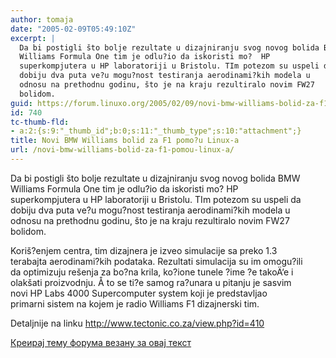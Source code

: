 ```yaml
---
author: tomaja
date: "2005-02-09T05:49:10Z"
excerpt: |
  Da bi postigli što bolje rezultate u dizajniranju svog novog bolida BMW
  Williams Formula One tim je odlu?io da iskoristi mo?  HP
  superkompjutera u HP laboratoriji u Bristolu. TIm potezom su uspeli da
  dobiju dva puta ve?u mogu?nost testiranja aerodinami?kih modela u
  odnosu na prethodnu godinu, što je na kraju rezultiralo novim FW27
  bolidom.
guid: https://forum.linuxo.org/2005/02/09/novi-bmw-williams-bolid-za-f1-pomou-linux-a/
id: 740
tc-thumb-fld:
- a:2:{s:9:"_thumb_id";b:0;s:11:"_thumb_type";s:10:"attachment";}
title: Novi BMW Williams bolid za F1 pomo?u Linux-a
url: /novi-bmw-williams-bolid-za-f1-pomou-linux-a/
---
```

Da bi postigli što bolje rezultate u dizajniranju svog novog bolida BMW  
Williams Formula One tim je odlu?io da iskoristi mo? HP  
superkompjutera u HP laboratoriji u Bristolu. TIm potezom su uspeli da  
dobiju dva puta ve?u mogu?nost testiranja aerodinami?kih modela u  
odnosu na prethodnu godinu, što je na kraju rezultiralo novim FW27  
bolidom.<!--break-->

  
Koriš?enjem centra, tim dizajnera je izveo simulacije sa preko 1.3  
terabajta aerodinami?kih podataka. Rezultati simulacija su im omogu?ili  
da optimizuju rešenja za bo?na krila, ko?ione tunele ?ime ?e takoÄ‘e i  
olakšati proizvodnju. Å to se ti?e samog ra?unara u pitanju je sasvim  
novi HP Labs 4000 Supercomputer system koji je predstavljao  
primarni sistem na kojem je radio Williams F1 dizajnerski tim. 

Detaljnije na linku <http://www.tectonic.co.za/view.php?id=410>

[Креирај тему форума везану за овај текст](https://linuxo.org/nova-tema-na-forumu/?se_pid=740)